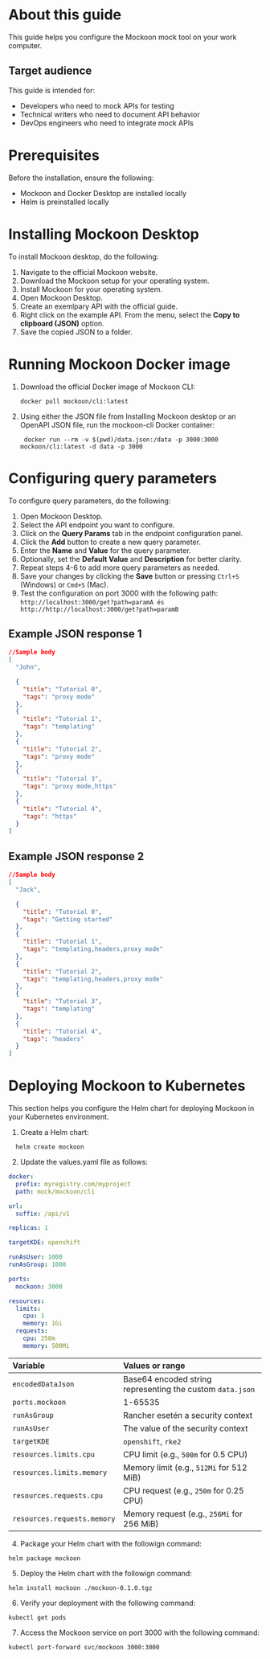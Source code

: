 # About this guide

This guide helps you configure the Mockoon mock tool on your work computer.

## Target audience

This guide is intended for:

- Developers who need to mock APIs for testing
- Technical writers who need to document API behavior
- DevOps engineers who need to integrate mock APIs

# Prerequisites

Before the installation, ensure the following:

- Mockoon and Docker Desktop are installed locally
- Helm is preinstalled locally

# Installing Mockoon Desktop

To install Mockoon desktop, do the following:

1. Navigate to the official Mockoon website.
1. Download the Mockoon setup for your operating system.
1. Install Mockoon for your operating system.
1. Open Mockoon Desktop.
1. Create an exemlpary API with the official guide.
1. Right click on the example API. From the menu, select the **Copy to clipboard (JSON)** option.
1. Save the copied JSON to a folder.

# Running Mockoon Docker image

1. Download the official Docker image of Mockoon CLI:
   ```console
   docker pull mockoon/cli:latest
   ```
2. Using either the JSON file from Installing Mockoon desktop or an OpenAPI JSON file, run the mockoon-cli Docker container:

   ```console
    docker run --rm -v $(pwd)/data.json:/data -p 3000:3000 mockoon/cli:latest -d data -p 3000
   ```

# Configuring query parameters

To configure query parameters, do the following:

1. Open Mockoon Desktop.
1. Select the API endpoint you want to configure.
1. Click on the **Query Params** tab in the endpoint configuration panel.
1. Click the **Add** button to create a new query parameter.
1. Enter the **Name** and **Value** for the query parameter.
1. Optionally, set the **Default Value** and **Description** for better clarity.
1. Repeat steps 4-6 to add more query parameters as needed.
1. Save your changes by clicking the **Save** button or pressing `Ctrl+S` (Windows) or `Cmd+S` (Mac).
1. Test the configuration on port 3000 with the following path:
   `http://localhost:3000/get?path=paramA és http://http://localhost:3000/get?path=paramB`

## Example JSON response 1

```json
//Sample body
[
  "John",

  {
    "title": "Tutorial 0",
    "tags": "proxy mode"
  },
  {
    "title": "Tutorial 1",
    "tags": "templating"
  },
  {
    "title": "Tutorial 2",
    "tags": "proxy mode"
  },
  {
    "title": "Tutorial 3",
    "tags": "proxy mode,https"
  },
  {
    "title": "Tutorial 4",
    "tags": "https"
  }
]
```

## Example JSON response 2

```json
//Sample body
[
  "Jack",

  {
    "title": "Tutorial 0",
    "tags": "Getting started"
  },
  {
    "title": "Tutorial 1",
    "tags": "templating,headers,proxy mode"
  },
  {
    "title": "Tutorial 2",
    "tags": "templating,headers,proxy mode"
  },
  {
    "title": "Tutorial 3",
    "tags": "templating"
  },
  {
    "title": "Tutorial 4",
    "tags": "headers"
  }
]
```

# Deploying Mockoon to Kubernetes

This section helps you configure the Helm chart for deploying Mockoon in your Kubernetes environment.

1. Create a Helm chart:

```console
  helm create mockoon
```

2. Update the values.yaml file as follows:

```yaml
docker:
  prefix: myregistry.com/myproject
  path: mock/mockoon/cli

url:
  suffix: /api/v1

replicas: 1

targetKDE: openshift

runAsUser: 1000
runAsGroup: 1000

ports:
  mockoon: 3000

resources:
  limits:
    cpu: 1
    memory: 1Gi
  requests:
    cpu: 250m
    memory: 500Mi
```

| Variable                    | Values or range                                           |
| :-------------------------- | :-------------------------------------------------------- |
| `encodedDataJson`           | Base64 encoded string representing the custom `data.json` |
| `ports.mockoon`             | 1-65535                                                   |
| `runAsGroup`                | Rancher esetén a security context                         |
| `runAsUser`                 | The value of the security context                         |
| `targetKDE`                 | `openshift`, `rke2`                                       |
| `resources.limits.cpu`      | CPU limit (e.g., `500m` for 0.5 CPU)                      |
| `resources.limits.memory`   | Memory limit (e.g., `512Mi` for 512 MiB)                  |
| `resources.requests.cpu`    | CPU request (e.g., `250m` for 0.25 CPU)                   |
| `resources.requests.memory` | Memory request (e.g., `256Mi` for 256 MiB)                |

4. Package your Helm chart with the followign command:

```console
helm package mockoon
```

5. Deploy the Helm chart with the followign command:

```console
helm install mockoon ./mockoon-0.1.0.tgz
```

6. Verify your deployment with the following command:

```console
kubectl get pods
```

7. Access the Mockoon service on port 3000 with the following command:

```console
kubectl port-forward svc/mockoon 3000:3000
```
